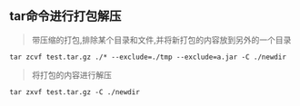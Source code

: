 ## tar命令进行打包解压
> 带压缩的打包,排除某个目录和文件,并将新打包的内容放到另外的一个目录
```
tar zcvf test.tar.gz ./* --exclude=./tmp --exclude=a.jar -C ./newdir
```

> 将打包的内容进行解压
```
tar zxvf test.tar.gz -C ./newdir
```